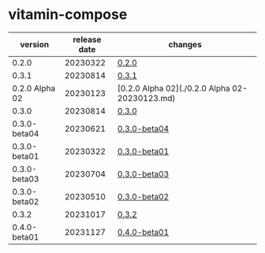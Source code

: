 # vitamin-compose

|    version     | release date |                    changes                     |
|----------------|--------------|------------------------------------------------|
| 0.2.0          | 20230322     | [0.2.0](./0.2.0-20230322.md)                   |
| 0.3.1          | 20230814     | [0.3.1](./0.3.1-20230814.md)                   |
| 0.2.0 Alpha 02 | 20230123     | [0.2.0 Alpha 02](./0.2.0 Alpha 02-20230123.md) |
| 0.3.0          | 20230814     | [0.3.0](./0.3.0-20230814.md)                   |
| 0.3.0-beta04   | 20230621     | [0.3.0-beta04](./0.3.0-beta04-20230621.md)     |
| 0.3.0-beta01   | 20230322     | [0.3.0-beta01](./0.3.0-beta01-20230322.md)     |
| 0.3.0-beta03   | 20230704     | [0.3.0-beta03](./0.3.0-beta03-20230704.md)     |
| 0.3.0-beta02   | 20230510     | [0.3.0-beta02](./0.3.0-beta02-20230510.md)     |
| 0.3.2          | 20231017     | [0.3.2](./0.3.2-20231017.md)                   |
| 0.4.0-beta01   | 20231127     | [0.4.0-beta01](./0.4.0-beta01-20231127.md)     |

